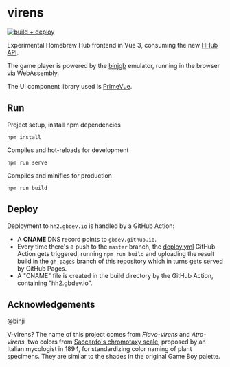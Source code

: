 # virens
[![build + deploy](https://github.com/gbdev/virens/actions/workflows/deploy.yml/badge.svg)](https://github.com/gbdev/virens/actions/workflows/deploy.yml)
 
Experimental Homebrew Hub frontend in Vue 3, consuming the new [HHub API](https://github.com/gbdev/homebrewhub/).

The game player is powered by the [binjgb](https://github.com/binji/binjgb) emulator, running in the browser via WebAssembly.

The UI component library used is [PrimeVue](https://www.primefaces.org/primevue).

## Run

Project setup, install npm dependencies
```
npm install
```

Compiles and hot-reloads for development
```
npm run serve
```

Compiles and minifies for production
```
npm run build
```

## Deploy

Deployment to `hh2.gbdev.io` is handled by a GitHub Action:

- A **CNAME** DNS record points to `gbdev.github.io`.
- Every time there's a push to the `master` branch, the [deploy.yml](https://github.com/gbdev/virens/blob/master/.github/workflows/deploy.yml) GitHub Action gets triggered, running `npm run build` and uploading the result build in the `gh-pages` branch of this repository which in turns gets served by GitHub Pages.
- A "CNAME" file is created in the build directory by the GitHub Action, containing "hh2.gbdev.io".

## Acknowledgements

[@binji](https://github.com/binji/binjgb)


V-virens? The name of this project comes from *Flavo-virens* and *Atro-virens*, two colors from [Saccardo's chromotaxy scale](https://en.wikipedia.org/wiki/File:Saccardo%27s_chromotaxy_scale.jpg), proposed by an Italian mycologist in 1894, for standardizing color naming of plant specimens. They are similar to the shades in the original Game Boy palette.

